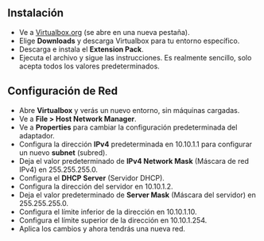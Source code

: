 ##  Instalación

- Ve a [Virtualbox.org](https://www.virtualbox.org/) (se abre en una nueva pestaña).
- Elige **Downloads** y descarga Virtualbox para tu entorno específico.
- Descarga e instala el **Extension Pack**.
- Ejecuta el archivo y sigue las instrucciones. Es realmente sencillo, solo acepta todos los valores predeterminados.

##  Configuración de Red

- Abre **Virtualbox** y verás un nuevo entorno, sin máquinas cargadas.
- Ve a **File > Host Network Manager**.
- Ve a **Properties** para cambiar la configuración predeterminada del adaptador.
- Configura la dirección **IPv4** predeterminada en 10.10.1.1 para configurar un nuevo **subnet** (subred).
- Deja el valor predeterminado de **IPv4 Network Mask** (Máscara de red IPv4) en 255.255.255.0.
- Configura el **DHCP Server** (Servidor DHCP).
- Configura la dirección del servidor en 10.10.1.2.
- Deja el valor predeterminado de **Server Mask** (Máscara del servidor) en 255.255.255.0.
- Configura el límite inferior de la dirección en 10.10.1.10.
- Configura el límite superior de la dirección en 10.10.1.254.
- Aplica los cambios y ahora tendrás una nueva red.